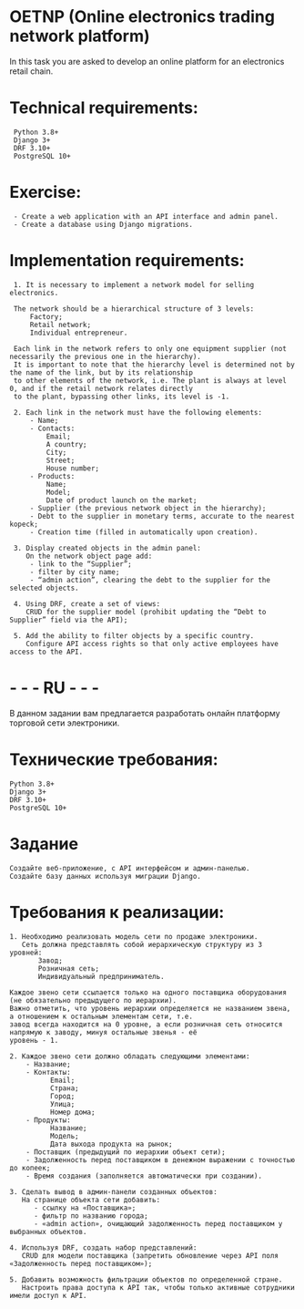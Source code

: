 # OETNP (Online electronics trading network platform)

In this task you are asked to develop an online platform for an electronics retail chain.

# Technical requirements:

     Python 3.8+
     Django 3+
     DRF 3.10+
     PostgreSQL 10+

# Exercise:

     - Create a web application with an API interface and admin panel.
     - Create a database using Django migrations.

# Implementation requirements:

     1. It is necessary to implement a network model for selling electronics.

     The network should be a hierarchical structure of 3 levels:
         Factory;
         Retail network;
         Individual entrepreneur.

     Each link in the network refers to only one equipment supplier (not necessarily the previous one in the hierarchy).
     It is important to note that the hierarchy level is determined not by the name of the link, but by its relationship
     to other elements of the network, i.e. The plant is always at level 0, and if the retail network relates directly 
     to the plant, bypassing other links, its level is -1.

     2. Each link in the network must have the following elements:
         - Name;
         - Contacts:
             Email;
             A country;
             City;
             Street;
             House number;
         - Products:
             Name;
             Model;
             Date of product launch on the market;
         - Supplier (the previous network object in the hierarchy);
         - Debt to the supplier in monetary terms, accurate to the nearest kopeck;
         - Creation time (filled in automatically upon creation).

     3. Display created objects in the admin panel:
        On the network object page add:
         - link to the “Supplier”;
         - filter by city name;
         - “admin action”, clearing the debt to the supplier for the selected objects.

     4. Using DRF, create a set of views:
        CRUD for the supplier model (prohibit updating the “Debt to Supplier” field via the API);

     5. Add the ability to filter objects by a specific country.
        Configure API access rights so that only active employees have access to the API.


# - - - RU - - -

В данном задании вам предлагается разработать онлайн платформу торговой сети электроники.

# Технические требования:

    Python 3.8+
    Django 3+
    DRF 3.10+
    PostgreSQL 10+

# Задание

    Создайте веб-приложение, с API интерфейсом и админ-панелью.
    Создайте базу данных используя миграции Django.

# Требования к реализации:

    1. Необходимо реализовать модель сети по продаже электроники.
       Сеть должна представлять собой иерархическую структуру из 3 уровней:
           Завод;
           Розничная сеть;
           Индивидуальный предприниматель.

    Каждое звено сети ссылается только на одного поставщика оборудования (не обязательно предыдущего по иерархии). 
    Важно отметить, что уровень иерархии определяется не названием звена, а отношением к остальным элементам сети, т.е. 
    завод всегда находится на 0 уровне, а если розничная сеть относится напрямую к заводу, минуя остальные звенья - её 
    уровень - 1.

    2. Каждое звено сети должно обладать следующими элементами:
        - Название;
        - Контакты:
              Email;
              Страна;
              Город;
              Улица;
              Номер дома;
        - Продукты:
              Название;
              Модель;
              Дата выхода продукта на рынок;
        - Поставщик (предыдущий по иерархии объект сети);
        - Задолженность перед поставщиком в денежном выражении с точностью до копеек;
        - Время создания (заполняется автоматически при создании).

    3. Сделать вывод в админ-панели созданных объектов:
       На странице объекта сети добавить:
          - ссылку на «Поставщика»;
          - фильтр по названию города;
          - «admin action», очищающий задолженность перед поставщиком у выбранных объектов.

    4. Используя DRF, создать набор представлений:
       CRUD для модели поставщика (запретить обновление через API поля «Задолженность перед поставщиком»);

    5. Добавить возможность фильтрации объектов по определенной стране.
       Настроить права доступа к API так, чтобы только активные сотрудники имели доступ к API.
